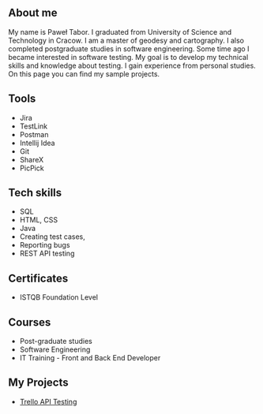 ## About me
My name is Paweł Tabor. I graduated from University of Science and Technology in Cracow. I am a master of geodesy and cartography. I also completed postgraduate studies in software engineering. Some time ago I became interested in software testing. My goal is to develop my technical skills and knowledge about testing. I gain experience from personal studies. On this page you can find my sample projects.
## Tools
- Jira
- TestLink
- Postman
- Intellij Idea
- Git
- ShareX
- PicPick
## Tech skills
- SQL
- HTML, CSS
- Java
- Creating test cases,
- Reporting bugs
- REST API testing
## Certificates
- ISTQB Foundation Level
## Courses
- Post-graduate studies 
- Software Engineering
- IT Training - Front and Back End Developer
## My Projects
- [Trello API Testing](https://github.com/PawelTB/portfolio/tree/master/Testing%20Trello%20API)

